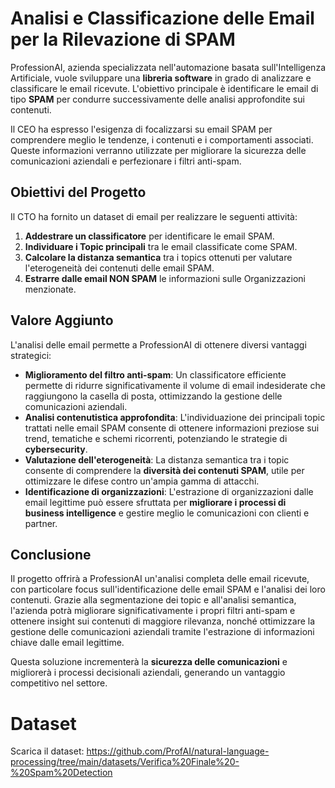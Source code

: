 # Analisi e Classificazione delle Email per la Rilevazione di SPAM

ProfessionAI, azienda specializzata nell'automazione basata sull'Intelligenza Artificiale, vuole sviluppare una **libreria software** in grado di analizzare e classificare le email ricevute. L'obiettivo principale è identificare le email di tipo **SPAM** per condurre successivamente delle analisi approfondite sui contenuti.

Il CEO ha espresso l'esigenza di focalizzarsi su email SPAM per comprendere meglio le tendenze, i contenuti e i comportamenti associati. Queste informazioni verranno utilizzate per migliorare la sicurezza delle comunicazioni aziendali e perfezionare i filtri anti-spam.

## Obiettivi del Progetto

Il CTO ha fornito un dataset di email per realizzare le seguenti attività:

1. **Addestrare un classificatore** per identificare le email SPAM.
2. **Individuare i Topic principali** tra le email classificate come SPAM.
3. **Calcolare la distanza semantica** tra i topics ottenuti per valutare l'eterogeneità dei contenuti delle email SPAM.
4. **Estrarre dalle email NON SPAM** le informazioni sulle Organizzazioni menzionate.

## Valore Aggiunto

L'analisi delle email permette a ProfessionAI di ottenere diversi vantaggi strategici:

- **Miglioramento del filtro anti-spam**: Un classificatore efficiente permette di ridurre significativamente il volume di email indesiderate che raggiungono la casella di posta, ottimizzando la gestione delle comunicazioni aziendali.
- **Analisi contenutistica approfondita**: L'individuazione dei principali topic trattati nelle email SPAM consente di ottenere informazioni preziose sui trend, tematiche e schemi ricorrenti, potenziando le strategie di **cybersecurity**.
- **Valutazione dell'eterogeneità**: La distanza semantica tra i topic consente di comprendere la **diversità dei contenuti SPAM**, utile per ottimizzare le difese contro un'ampia gamma di attacchi.
- **Identificazione di organizzazioni**: L'estrazione di organizzazioni dalle email legittime può essere sfruttata per **migliorare i processi di business intelligence** e gestire meglio le comunicazioni con clienti e partner.


## Conclusione

Il progetto offrirà a ProfessionAI un'analisi completa delle email ricevute, con particolare focus sull'identificazione delle email SPAM e l'analisi dei loro contenuti. Grazie alla segmentazione dei topic e all'analisi semantica, l'azienda potrà migliorare significativamente i propri filtri anti-spam e ottenere insight sui contenuti di maggiore rilevanza, nonché ottimizzare la gestione delle comunicazioni aziendali tramite l'estrazione di informazioni chiave dalle email legittime.

Questa soluzione incrementerà la **sicurezza delle comunicazioni** e migliorerà i processi decisionali aziendali, generando un vantaggio competitivo nel settore.



# Dataset

Scarica il dataset: https://github.com/ProfAI/natural-language-processing/tree/main/datasets/Verifica%20Finale%20-%20Spam%20Detection

